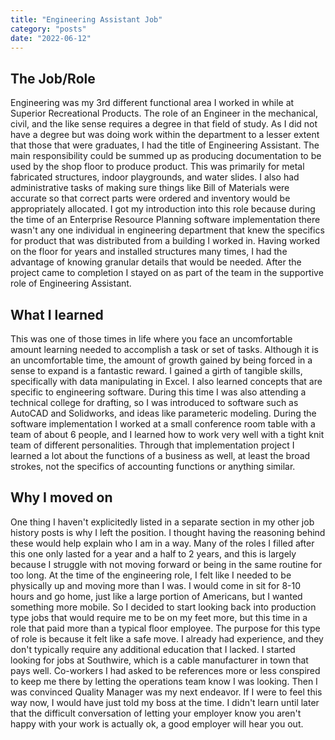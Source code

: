 ```yaml
---
title: "Engineering Assistant Job"
category: "posts"
date: "2022-06-12"
---
```


## The Job/Role

Engineering was my 3rd different functional area I worked in while at Superior Recreational Products. The role of an Engineer in the mechanical, civil, and the like sense requires a degree in that field of study. As I did not have a degree but was doing work within the department to a lesser extent that those that were graduates, I had the title of Engineering Assistant. The main responsibility could be summed up as producing documentation to be used by the shop floor to produce product. This was primarily for metal fabricated structures, indoor playgrounds, and water slides. I also had administrative tasks of making sure things like Bill of Materials were accurate so that correct parts were ordered and inventory would be appropriately allocated. I got my introduction into this role because during the time of an Enterprise Resource Planning software implementation there wasn't any one individual in engineering department that knew the specifics for product that was distributed from a building I worked in. Having worked on the floor for years and installed structures many times, I had the advantage of knowing granular details that would be needed. After the project came to completion I stayed on as part of the team in the supportive role of Engineering Assistant.

## What I learned

This was one of those times in life where you face an uncomfortable amount learning needed to accomplish a task or set of tasks. Although it is an uncomfortable time, the amount of growth gained by being forced in a sense to expand is a fantastic reward. I gained a girth of tangible skills, specifically with data manipulating in Excel. I also learned concepts that are specific to engineering software. During this time I was also attending a technical college for drafting, so I was introduced to software such as AutoCAD and Solidworks, and ideas like parameteric modeling. During the software implementation I worked at a small conference room table with a team of about 6 people, and I learned how to work very well with a tight knit team of different personalities. Through that implementation project I learned a lot about the functions of a business as well, at least the broad strokes, not the specifics of accounting functions or anything similar.

## Why I moved on

One thing I haven't explicitedly listed in a separate section in my other job history posts is why I left the position. I thought having the reasoning behind these would help explain who I am in a way. Many of the roles I filled after this one only lasted for a year and a half to 2 years, and this is largely because I struggle with not moving forward or being in the same routine for too long. At the time of the engineering role, I felt like I needed to be physically up and moving more than I was. I would come in sit for 8-10 hours and go home, just like a large portion of Americans, but I wanted something more mobile. So I decided to start looking back into production type jobs that would require me to be on my feet more, but this time in a role that paid more than a typical floor employee. The purpose for this type of role is because it felt like a safe move. I already had experience, and they don't typically require any additional education that I lacked. I started looking for jobs at Southwire, which is a cable manufacturer in town that pays well. Co-workers I had asked to be references more or less conspired to keep me there by letting the operations team know I was looking. Then I was convinced Quality Manager was my next endeavor. If I were to feel this way now, I would have just told my boss at the time. I didn't learn until later that the difficult conversation of letting your employer know you aren't happy with your work is actually ok, a good employer will hear you out.